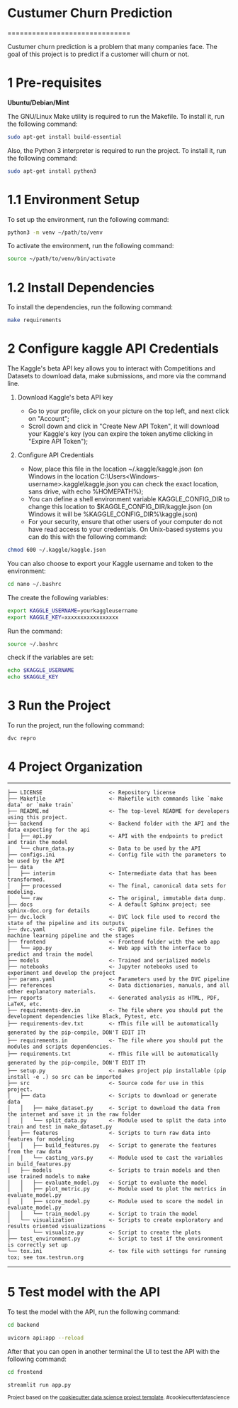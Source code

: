 # Custumer Churn Prediction
==============================

Custumer churn prediction is a problem that many companies face. The goal of this project is to predict if a customer will churn or not.


# 1 Pre-requisites

**Ubuntu/Debian/Mint**

The GNU/Linux Make utility is required to run the Makefile. To install it, run the following command:

```bash
sudo apt-get install build-essential
```

Also, the Python 3 interpreter is required to run the project. To install it, run the following command:

```bash
sudo apt-get install python3
```

# 1.1 Environment Setup

To set up the environment, run the following command:

```bash
python3 -m venv ~/path/to/venv
```

To activate the environment, run the following command:

```bash
source ~/path/to/venv/bin/activate
```

# 1.2 Install Dependencies

To install the dependencies, run the following command:

```bash
make requirements
```

# 2 Configure kaggle API Credentials

The Kaggle's beta API key allows you to interact with Competitions and Datasets to download data, make submissions, and more via the command line.

1. Download Kaggle's beta API key

    * Go to your profile, click on your picture on the top left, and next click on "Account";
    * Scroll down and click in "Create New API Token", it will download your Kaggle's key (you can expire the token anytime clicking in "Expire API Token");

2. Configure API Credentials

    * Now, place this file in the location ~/.kaggle/kaggle.json (on Windows in the location C:\Users\<Windows-username>\.kaggle\kaggle.json you can check the exact location, sans drive, with echo %HOMEPATH%);
    * You can define a shell environment variable KAGGLE_CONFIG_DIR to change this location to $KAGGLE_CONFIG_DIR/kaggle.json (on Windows it will be %KAGGLE_CONFIG_DIR%\kaggle.json)
    * For your security, ensure that other users of your computer do not have read access to your credentials. On Unix-based systems you can do this with the following command:

```bash
chmod 600 ~/.kaggle/kaggle.json
```

You can also choose to export your Kaggle username and token to the environment:
    
```bash
cd nano ~/.bashrc
```

The create the following variables:

```bash
export KAGGLE_USERNAME=yourkaggleusername
export KAGGLE_KEY=xxxxxxxxxxxxxxxxx
```

Run the command:

```bash
source ~/.bashrc
```

check if the variables are set:

```bash
echo $KAGGLE_USERNAME
echo $KAGGLE_KEY
```

# 3 Run the Project

To run the project, run the following command:

```bash
dvc repro
```

# 4 Project Organization
------------

    ├── LICENSE                     <- Repository license
    ├── Makefile                    <- Makefile with commands like `make data` or `make train`
    ├── README.md                   <- The top-level README for developers using this project.
    ├── backend                     <- Backend folder with the API and the data expecting for the api
    │   ├── api.py                  <- API with the endpoints to predict and train the model
    │   └── churn_data.py           <- Data to be used by the API
    ├── configs.ini                 <- Config file with the parameters to be used by the API
    ├── data
    │   ├── interim                 <- Intermediate data that has been transformed.
    │   ├── processed               <- The final, canonical data sets for modeling.
    │   └── raw                     <- The original, immutable data dump.
    ├── docs                        <- A default Sphinx project; see sphinx-doc.org for details
    ├── dvc.lock                    <- DVC lock file used to record the state of the pipeline and its outputs
    ├── dvc.yaml                    <- DVC pipeline file. Defines the machine learning pipeline and the stages
    ├── frontend                    <- Frontend folder with the web app
    │   └── app.py                  <- Web app with the interface to predict and train the model
    ├── models                      <- Trained and serialized models
    ├── notebooks                   <- Jupyter notebooks used to experiment and develop the project
    ├── params.yaml                 <- Parameters used by the DVC pipeline
    ├── references                  <- Data dictionaries, manuals, and all other explanatory materials.
    ├── reports                     <- Generated analysis as HTML, PDF, LaTeX, etc.
    ├── requirements-dev.in         <- The file where you should put the development dependencies like Black, Pytest, etc.
    ├── requirements-dev.txt        <- ❗This file will be automatically generated by the pip-compile, DON'T EDIT IT❗
    ├── requirements.in             <- The file where you should put the modules and scripts dependencies.
    ├── requirements.txt            <- ❗This file will be automatically generated by the pip-compile, DON'T EDIT IT❗
    ├── setup.py                    <- makes project pip installable (pip install -e .) so src can be imported
    ├── src                         <- Source code for use in this project.
    │   ├── data                    <- Scripts to download or generate data
    │   │   ├── make_dataset.py     <- Script to download the data from the internet and save it in the raw folder
    │   │   └── split_data.py       <- Module used to split the data into train and test in make_dataset.py
    │   ├── features                <- Scripts to turn raw data into features for modeling
    │   │   ├── build_features.py   <- Script to generate the features from the raw data
    │   │   └── casting_vars.py     <- Module used to cast the variables in build_features.py
    │   ├── models                  <- Scripts to train models and then use trained models to make
    │   │   ├── evaluate_model.py   <- Script to evaluate the model
    │   │   ├── plot_metric.py      <- Module used to plot the metrics in evaluate_model.py
    │   │   ├── score_model.py      <- Module used to score the model in evaluate_model.py
    │   │   └── train_model.py      <- Script to train the model
    │   └── visualization           <- Scripts to create exploratory and results oriented visualizations
    │       └── visualize.py        <- Script to create the plots
    ├── test_environment.py         <- Script to test if the environment is correctly set up
    └── tox.ini                     <- tox file with settings for running tox; see tox.testrun.org
------------

# 5 Test model with the API

To test the model with the API, run the following command:

```bash
cd backend

uvicorn api:app --reload
```

After that you can open in another terminal the UI to test the API with the following command:

```bash
cd frontend

streamlit run app.py
```


<p><small>Project based on the <a target="_blank" href="https://drivendata.github.io/cookiecutter-data-science/">cookiecutter data science project template</a>. #cookiecutterdatascience</small></p>
